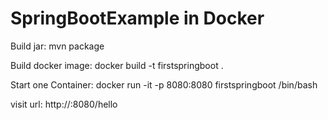 # SpringBootExample in Docker
Build jar:
mvn package

Build docker image:
docker build -t firstspringboot .

Start one Container:
docker run -it -p 8080:8080 firstspringboot /bin/bash

visit url:
http://<container ip>:8080/hello
